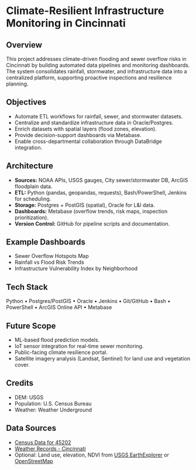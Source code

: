 # Climate-Resilient Infrastructure Monitoring in Cincinnati

## Overview
This project addresses climate-driven flooding and sewer overflow risks in Cincinnati by building automated data pipelines and monitoring dashboards. The system consolidates rainfall, stormwater, and infrastructure data into a centralized platform, supporting proactive inspections and resilience planning.

## Objectives
- Automate ETL workflows for rainfall, sewer, and stormwater datasets.
- Centralize and standardize infrastructure data in Oracle/Postgres.
- Enrich datasets with spatial layers (flood zones, elevation).
- Provide decision-support dashboards via Metabase.
- Enable cross-departmental collaboration through DataBridge integration.

## Architecture
- **Sources:** NOAA APIs, USGS gauges, City sewer/stormwater DB, ArcGIS floodplain data.
- **ETL:** Python (pandas, geopandas, requests), Bash/PowerShell, Jenkins for scheduling.
- **Storage:** Postgres + PostGIS (spatial), Oracle for L&I data.
- **Dashboards:** Metabase (overflow trends, risk maps, inspection prioritization).
- **Version Control:** GitHub for pipeline scripts and documentation.

## Example Dashboards
- Sewer Overflow Hotspots Map
- Rainfall vs Flood Risk Trends
- Infrastructure Vulnerability Index by Neighborhood

## Tech Stack
Python • Postgres/PostGIS • Oracle • Jenkins • Git/GitHub • Bash • PowerShell • ArcGIS Online API • Metabase

## Future Scope
- ML-based flood prediction models.
- IoT sensor integration for real-time sewer monitoring.
- Public-facing climate resilience portal.
- Satellite imagery analysis (Landsat, Sentinel) for land use and vegetation cover.

## Credits

- DEM: USGS
- Population: U.S. Census Bureau
- Weather: Weather Underground

## Data Sources

- [Census Data for 45202](https://data.census.gov/profile/45202?g=860XX00US45202)
- [Weather Records - Cincinnati](https://www.wunderground.com/history/monthly/us/oh/cincinnati)
- Optional: Land use, elevation, NDVI from [USGS EarthExplorer](https://earthexplorer.usgs.gov/) or [OpenStreetMap](https://www.openstreetmap.org/)
